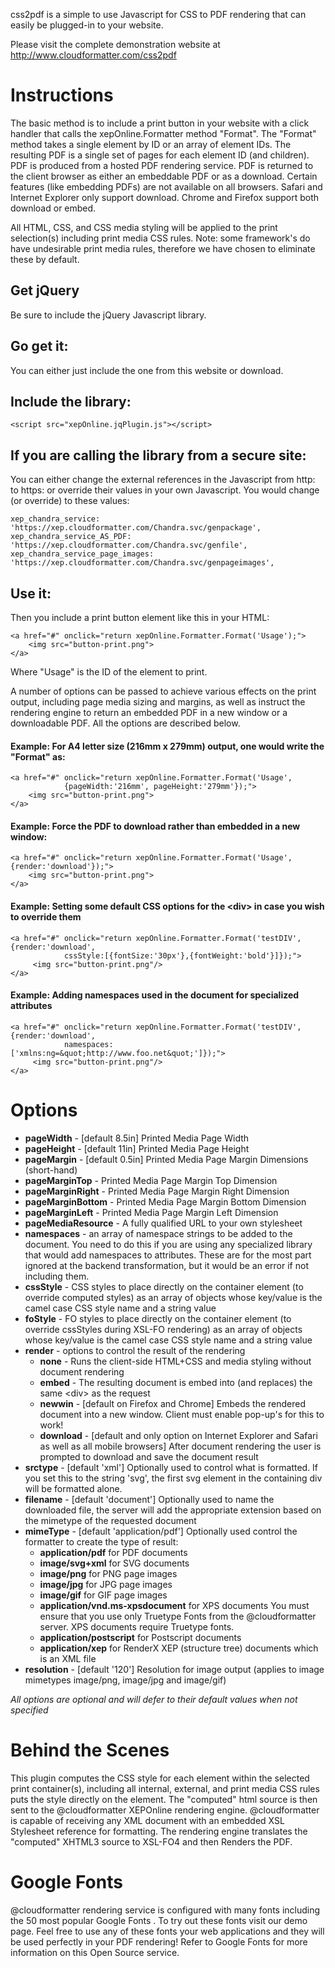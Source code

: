 css2pdf is a simple to use Javascript for CSS to PDF rendering that can easily be plugged-in to your website.

Please visit the complete demonstration website at http://www.cloudformatter.com/css2pdf

# Instructions

The basic method is to include a print button in your website with a click handler that calls the xepOnline.Formatter method "Format". The "Format" method takes a single element by ID or an array of element IDs. The resulting PDF is a single set of pages for each element ID (and children). PDF is produced from a hosted PDF rendering service. PDF is returned to the client browser as either an embeddable PDF or as a download. Certain features (like embedding PDFs) are not available on all browsers. Safari and Internet Explorer only support download. Chrome and Firefox support both download or embed.

All HTML, CSS, and CSS media styling will be applied to the print selection(s) including print media CSS rules. Note: some framework's do have undesirable print media rules, therefore we have chosen to eliminate these by default.

## Get jQuery
Be sure to include the jQuery Javascript library.

## Go get it:

You can either just include the one from this website or download.

## Include the library:

    <script src="xepOnline.jqPlugin.js"></script>
    
## If you are calling the library from a secure site:

You can either change the external references in the Javascript from http: to https: or override their values in your own Javascript.  You would change (or override) to these values:

    xep_chandra_service: 'https://xep.cloudformatter.com/Chandra.svc/genpackage',
	xep_chandra_service_AS_PDF: 'https://xep.cloudformatter.com/Chandra.svc/genfile',
    xep_chandra_service_page_images: 'https://xep.cloudformatter.com/Chandra.svc/genpageimages',

## Use it:

Then you include a print button element like this in your HTML:

    <a href="#" onclick="return xepOnline.Formatter.Format('Usage');">
        <img src="button-print.png">
    </a>

Where "Usage" is the ID of the element to print.

A number of options can be passed to achieve various effects on the print output, including page media sizing and margins, as well as instruct the rendering engine to return an embedded PDF in a new window or a downloadable PDF. All the options are described below.

#### Example: For A4 letter size (216mm x 279mm) output, one would write the "Format" as:

    <a href="#" onclick="return xepOnline.Formatter.Format('Usage',
                {pageWidth:'216mm', pageHeight:'279mm'});">
        <img src="button-print.png">
    </a>
#### Example: Force the PDF to download rather than embedded in a new window:

    <a href="#" onclick="return xepOnline.Formatter.Format('Usage',{render:'download'});">
        <img src="button-print.png">
    </a>

#### Example: Setting some default CSS options for the &lt;div&gt; in case you wish to override them

    <a href="#" onclick="return xepOnline.Formatter.Format('testDIV',{render:'download', 
                cssStyle:[{fontSize:'30px'},{fontWeight:'bold'}]});">
         <img src="button-print.png"/>
    </a>
#### Example: Adding namespaces used in the document for specialized attributes

    <a href="#" onclick="return xepOnline.Formatter.Format('testDIV',{render:'download', 
                namespaces:['xmlns:ng=&quot;http://www.foo.net&quot;']});">
         <img src="button-print.png"/>
    </a>

# Options

* **pageWidth** - [default 8.5in] Printed Media Page Width
* **pageHeight** - [default 11in] Printed Media Page Height
* **pageMargin** - [default 0.5in] Printed Media Page Margin Dimensions (short-hand)
* **pageMarginTop** - Printed Media Page Margin Top Dimension
* **pageMarginRight** - Printed Media Page Margin Right Dimension
* **pageMarginBottom** - Printed Media Page Margin Bottom Dimension
* **pageMarginLeft** - Printed Media Page Margin Left Dimension
* **pageMediaResource** - A fully qualified URL to your own stylesheet
* **namespaces** - an array of namespace strings to be added to the document. You need to do this if you are using any specialized library that would add namespaces to attributes. These are for the most part ignored at the backend transformation, but it would be an error if not including them.
* **cssStyle** - CSS styles to place directly on the container element (to override computed styles) as an array of objects whose key/value is the camel case CSS style name and a string value
* **foStyle** - FO styles to place directly on the container element (to override cssStyles during XSL-FO rendering) as an array of objects whose key/value is the camel case CSS style name and a string value
* **render** - options to control the result of the rendering
  * **none** - Runs the client-side HTML+CSS and media styling without document rendering
  * **embed** - The resulting document is embed into (and replaces) the same &lt;div&gt; as the request
  * **newwin** - [default on Firefox and Chrome] Embeds the rendered document into a new window. Client must enable pop-up's for this to work!
  * **download** - [default and only option on Internet Explorer and Safari as well as all mobile browsers] After document rendering the user is prompted to download and save the document result
* **srctype** - [default 'xml'] Optionally used to control what is formatted. If you set this to the string 'svg', the first svg element in the containing div will be formatted alone.
* **filename** - [default 'document'] Optionally used to name the downloaded file, the server will add the appropriate extension based on the mimetype of the requested document
* **mimeType** - [default 'application/pdf'] Optionally used control the formatter to create the type of result:
  * **application/pdf** for PDF documents
  * **image/svg+xml** for SVG documents
  * **image/png** for PNG page images
  * **image/jpg** for JPG page images
  * **image/gif** for GIF page images
  * **application/vnd.ms-xpsdocument** for XPS documents You must ensure that you use only Truetype Fonts from the @cloudformatter server. XPS documents require Truetype fonts.
  * **application/postscript** for Postscript documents
  * **application/xep** for RenderX XEP (structure tree) documents which is an XML file
* **resolution** - [default '120'] Resolution for image output (applies to image mimetypes image/png, image/jpg and image/gif)

*All options are optional and will defer to their default values when not specified*

# Behind the Scenes

This plugin computes the CSS style for each element within the selected print container(s), including all internal, external, and print media CSS rules puts the style directly on the element. The "computed" html source is then sent to the @cloudformatter XEPOnline  rendering engine. @cloudformatter is capable of receiving any XML document with an embedded XSL Stylesheet reference for formatting. The rendering engine translates the "computed" XHTML3 source to XSL-FO4 and then Renders the PDF.

# Google Fonts

@cloudformatter rendering service is configured with many fonts including the 50 most popular Google Fonts . To try out these fonts visit our demo page. Feel free to use any of these fonts your web applications and they will be used perfectly in your PDF rendering! Refer to Google Fonts for more information on this Open Source service.

